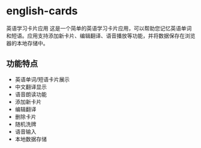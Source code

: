 # english-cards
英语学习卡片应用
这是一个简单的英语学习卡片应用，可以帮助您记忆英语单词和短语。应用支持添加新卡片、编辑翻译、语音播放等功能，并将数据保存在浏览器的本地存储中。

## 功能特点

- 英语单词/短语卡片展示
- 中文翻译显示
- 语音朗读功能
- 添加新卡片
- 编辑翻译
- 删除卡片
- 随机洗牌
- 语音输入
- 本地数据存储
